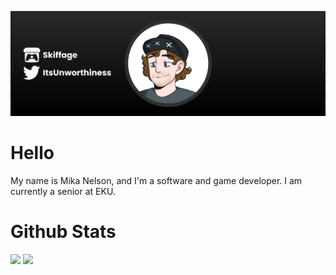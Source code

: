 [![Header](https://raw.githubusercontent.com/mikanelson/mikanelson/main/assets/header.png "Header")](https://skiffage.itch.io/)

# Hello
My name is Mika Nelson, and I'm a software and game developer. I am currently a senior at EKU.

# Github Stats
<img src="https://github-readme-stats.vercel.app/api/top-langs/?username=mikanelson&show_icons=true&theme=dark" /> <img align="top" src="https://github-readme-stats.vercel.app/api?username=mikanelson&show_icons=true&theme=dark" />

<!--
**mikanelson/mikanelson** is a ✨ _special_ ✨ repository because its `README.md` (this file) appears on your GitHub profile.

Here are some ideas to get you started:

- 🔭 I’m currently working on ...
- 🌱 I’m currently learning ...
- 👯 I’m looking to collaborate on ...
- 🤔 I’m looking for help with ...
- 💬 Ask me about ...
- 📫 How to reach me: ...
- 😄 Pronouns: ...
- ⚡ Fun fact: ...
-->
